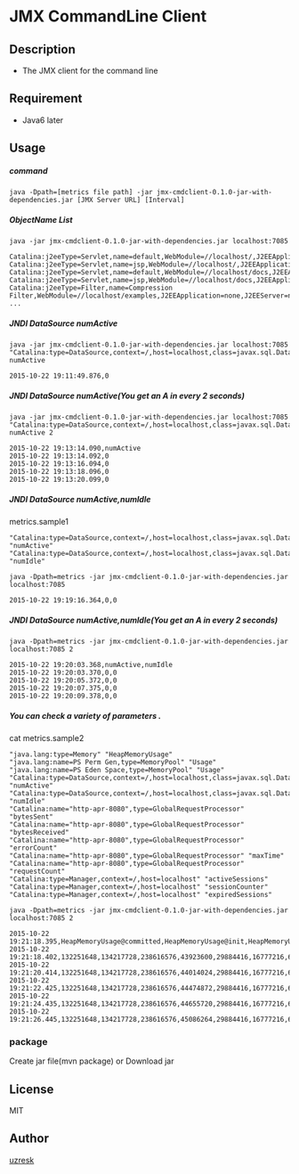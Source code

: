 # JMX CommandLine Client

## Description

* The JMX client for the command line

## Requirement

* Java6 later

## Usage

##### command #####

```
java -Dpath=[metrics file path] -jar jmx-cmdclient-0.1.0-jar-with-dependencies.jar [JMX Server URL] [Interval]
```

##### ObjectName List #####

```
java -jar jmx-cmdclient-0.1.0-jar-with-dependencies.jar localhost:7085
```

```
Catalina:j2eeType=Servlet,name=default,WebModule=//localhost/,J2EEApplication=none,J2EEServer=none
Catalina:j2eeType=Servlet,name=jsp,WebModule=//localhost/,J2EEApplication=none,J2EEServer=none
Catalina:j2eeType=Servlet,name=default,WebModule=//localhost/docs,J2EEApplication=none,J2EEServer=none
Catalina:j2eeType=Servlet,name=jsp,WebModule=//localhost/docs,J2EEApplication=none,J2EEServer=none
Catalina:j2eeType=Filter,name=Compression Filter,WebModule=//localhost/examples,J2EEApplication=none,J2EEServer=none
...
```

##### JNDI DataSource numActive ######

```
java -jar jmx-cmdclient-0.1.0-jar-with-dependencies.jar localhost:7085 "Catalina:type=DataSource,context=/,host=localhost,class=javax.sql.DataSource,name=\"jdbc/postgres\"" numActive
```

```
2015-10-22 19:11:49.876,0
```

##### JNDI DataSource numActive(You get an A in every 2 seconds) #####

```
java -jar jmx-cmdclient-0.1.0-jar-with-dependencies.jar localhost:7085 "Catalina:type=DataSource,context=/,host=localhost,class=javax.sql.DataSource,name=\"jdbc/postgres\"" numActive 2
```

```
2015-10-22 19:13:14.090,numActive
2015-10-22 19:13:14.092,0
2015-10-22 19:13:16.094,0
2015-10-22 19:13:18.096,0
2015-10-22 19:13:20.099,0
```

##### JNDI DataSource numActive,numIdle #####

metrics.sample1
``` 
"Catalina:type=DataSource,context=/,host=localhost,class=javax.sql.DataSource,name="jdbc/postgres"" "numActive"
"Catalina:type=DataSource,context=/,host=localhost,class=javax.sql.DataSource,name="jdbc/postgres"" "numIdle"
```

```
java -Dpath=metrics -jar jmx-cmdclient-0.1.0-jar-with-dependencies.jar localhost:7085
```

```
2015-10-22 19:19:16.364,0,0
```

##### JNDI DataSource numActive,numIdle(You get an A in every 2 seconds) #####

```
java -Dpath=metrics -jar jmx-cmdclient-0.1.0-jar-with-dependencies.jar localhost:7085 2
```

```
2015-10-22 19:20:03.368,numActive,numIdle
2015-10-22 19:20:03.370,0,0
2015-10-22 19:20:05.372,0,0
2015-10-22 19:20:07.375,0,0
2015-10-22 19:20:09.378,0,0
```

##### You can check a variety of parameters . #####

cat metrics.sample2

```
"java.lang:type=Memory" "HeapMemoryUsage"
"java.lang:name=PS Perm Gen,type=MemoryPool" "Usage"
"java.lang:name=PS Eden Space,type=MemoryPool" "Usage"
"Catalina:type=DataSource,context=/,host=localhost,class=javax.sql.DataSource,name="jdbc/postgres"" "numActive"
"Catalina:type=DataSource,context=/,host=localhost,class=javax.sql.DataSource,name="jdbc/postgres"" "numIdle"
"Catalina:name="http-apr-8080",type=GlobalRequestProcessor" "bytesSent"
"Catalina:name="http-apr-8080",type=GlobalRequestProcessor" "bytesReceived"
"Catalina:name="http-apr-8080",type=GlobalRequestProcessor" "errorCount"
"Catalina:name="http-apr-8080",type=GlobalRequestProcessor" "maxTime"
"Catalina:name="http-apr-8080",type=GlobalRequestProcessor" "requestCount"
"Catalina:type=Manager,context=/,host=localhost" "activeSessions"
"Catalina:type=Manager,context=/,host=localhost" "sessionCounter"
"Catalina:type=Manager,context=/,host=localhost" "expiredSessions"
```

```
java -Dpath=metrics -jar jmx-cmdclient-0.1.0-jar-with-dependencies.jar localhost:7085 2
```

```
2015-10-22 19:21:18.395,HeapMemoryUsage@committed,HeapMemoryUsage@init,HeapMemoryUsage@max,HeapMemoryUsage@used,Usage@committed,Usage@init,Usage@max,Usage@used,Usage@committed,Usage@init,Usage@max,Usage@used,numActive,numIdle,bytesSent,bytesReceived,errorCount,maxTime,requestCount,activeSessions,sessionCounter,expiredSessions
2015-10-22 19:21:18.402,132251648,134217728,238616576,43923600,29884416,16777216,67108864,19941992,40632320,33554432,85393408,36589056,0,0,64697,0,2,1088,8,0,0,0
2015-10-22 19:21:20.414,132251648,134217728,238616576,44014024,29884416,16777216,67108864,19941992,40632320,33554432,85393408,36679480,0,0,64697,0,2,1088,8,0,0,0
2015-10-22 19:21:22.425,132251648,134217728,238616576,44474872,29884416,16777216,67108864,19941992,40632320,33554432,85393408,37140328,0,0,64697,0,2,1088,8,0,0,0
2015-10-22 19:21:24.435,132251648,134217728,238616576,44655720,29884416,16777216,67108864,19943968,40632320,33554432,85393408,37321176,0,0,64697,0,2,1088,8,0,0,0
2015-10-22 19:21:26.445,132251648,134217728,238616576,45086264,29884416,16777216,67108864,19943968,40632320,33554432,85393408,37751720,0,0,64697,0,2,1088,8,0,0,0
```

### package

Create jar file(mvn package) or Download jar

## License

MIT

## Author

[uzresk](https://github.com/uzresk)

